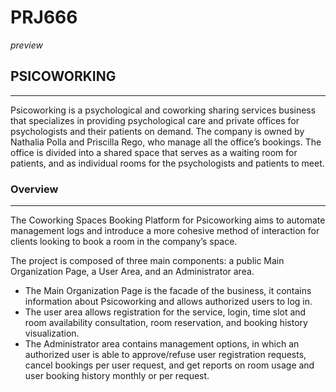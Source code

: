 # PRJ666
*preview*

## **PSICOWORKING**
---
Psicoworking is a psychological and coworking sharing services business that specializes in providing psychological care and private offices for psychologists and their patients on demand. The company is owned by Nathalia Polla and Priscilla Rego, who manage all the office’s bookings. The office is divided into a shared space that serves as a waiting room for patients, and as individual rooms for the psychologists and patients to meet.

### Overview
---
The Coworking Spaces Booking Platform for Psicoworking aims to automate management logs and introduce a more cohesive method of interaction for clients looking to book a room in the company’s space. 

The project is composed of three main components: a public Main Organization Page, a User Area, and an Administrator area.
- The Main Organization Page is the facade of the business, it contains information about Psicoworking and allows authorized users to log in.
- The user area allows registration for the service, login, time slot and room availability consultation, room reservation, and booking history visualization.
- The Administrator area contains management options, in which an authorized user is able to approve/refuse user registration requests, cancel bookings per user request, and get reports on room usage and user booking history monthly or per request.



